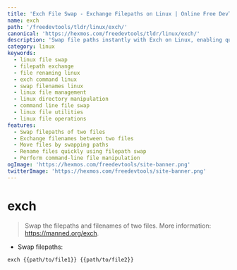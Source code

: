 ```yaml
---
title: 'Exch File Swap - Exchange Filepaths on Linux | Online Free DevTools by Hexmos'
name: exch
path: '/freedevtools/tldr/linux/exch/'
canonical: 'https://hexmos.com/freedevtools/tldr/linux/exch/'
description: 'Swap file paths instantly with Exch on Linux, enabling quick file renaming and directory manipulation. Free online tool, no registration required.'
category: linux
keywords:
  - linux file swap
  - filepath exchange
  - file renaming linux
  - exch command linux
  - swap filenames linux
  - linux file management
  - linux directory manipulation
  - command line file swap
  - linux file utilities
  - linux file operations
features:
  - Swap filepaths of two files
  - Exchange filenames between two files
  - Move files by swapping paths
  - Rename files quickly using filepath swap
  - Perform command-line file manipulation
ogImage: 'https://hexmos.com/freedevtools/site-banner.png'
twitterImage: 'https://hexmos.com/freedevtools/site-banner.png'
---
```


# exch

> Swap the filepaths and filenames of two files.
> More information: <https://manned.org/exch>.

- Swap filepaths:

`exch {{path/to/file1}} {{path/to/file2}}`
